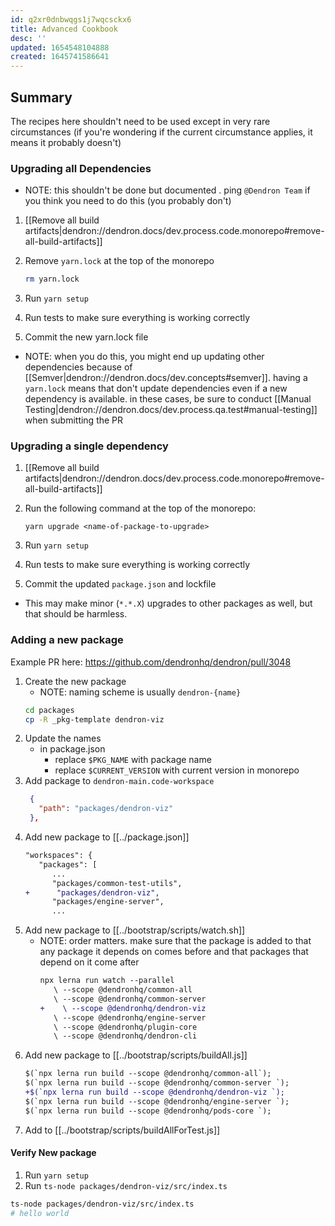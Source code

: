 ```yaml
---
id: q2xr0dnbwqgs1j7wqcsckx6
title: Advanced Cookbook
desc: ''
updated: 1654548104888
created: 1645741586641
---
```


## Summary

The recipes here shouldn't need to be used except in very rare circumstances (if you're wondering if the current circumstance applies, it means it probably doesn't)

### Upgrading all Dependencies

- NOTE: this shouldn't be done but documented . ping `@Dendron Team` if you think you need to do this (you probably don't)

1. [[Remove all build artifacts|dendron://dendron.docs/dev.process.code.monorepo#remove-all-build-artifacts]]
1. Remove `yarn.lock` at the top of the monorepo

   ```sh
   rm yarn.lock
   ```
1. Run `yarn setup`
1. Run tests to make sure everything is working correctly
1. Commit the new yarn.lock file

- NOTE: when you do this, you might end up updating other dependencies because of [[Semver|dendron://dendron.docs/dev.concepts#semver]]. having a `yarn.lock` means that don't update dependencies even if a new dependency is available. in these cases, be sure to conduct [[Manual Testing|dendron://dendron.docs/dev.process.qa.test#manual-testing]] when submitting the PR

### Upgrading a single dependency

1. [[Remove all build artifacts|dendron://dendron.docs/dev.process.code.monorepo#remove-all-build-artifacts]]
1. Run the following command at the top of the monorepo:
   
   ```
   yarn upgrade <name-of-package-to-upgrade>
   ```
1. Run `yarn setup`
1. Run tests to make sure everything is working correctly
1. Commit the updated `package.json` and lockfile

- This may make minor (`*.*.X`) upgrades to other packages as well, but that
  should be harmless.

### Adding a new package

Example PR here: https://github.com/dendronhq/dendron/pull/3048

1. Create the new package
   - NOTE: naming scheme is usually `dendron-{name}`
   ```sh
   cd packages
   cp -R _pkg-template dendron-viz
   ```
1. Update the names
   - in package.json
      - replace `$PKG_NAME` with package name
      - replace `$CURRENT_VERSION` with current version in monorepo
1. Add package to `dendron-main.code-workspace`
   ```json
    {
      "path": "packages/dendron-viz"
    },
   ```
1. Add new package to [[../package.json]]
   ```diff
   "workspaces": {
      "packages": [
         ...
         "packages/common-test-utils",
   +      "packages/dendron-viz",
         "packages/engine-server",
         ...
   ```
1. Add new package to [[../bootstrap/scripts/watch.sh]]
   - NOTE: order matters. make sure that the package is added to that any package it depends on comes before and that packages that depend on it come after 
      ```diff
      npx lerna run watch --parallel 
         \ --scope @dendronhq/common-all 
         \ --scope @dendronhq/common-server 
      +    \ --scope @dendronhq/dendron-viz
         \ --scope @dendronhq/engine-server 
         \ --scope @dendronhq/plugin-core 
         \ --scope @dendronhq/dendron-cli 
      ```
1. Add new package to [[../bootstrap/scripts/buildAll.js]]
   ```diff
   $(`npx lerna run build --scope @dendronhq/common-all`);
   $(`npx lerna run build --scope @dendronhq/common-server `);
   +$(`npx lerna run build --scope @dendronhq/dendron-viz `);
   $(`npx lerna run build --scope @dendronhq/engine-server `);
   $(`npx lerna run build --scope @dendronhq/pods-core `);
   ```
1. Add to [[../bootstrap/scripts/buildAllForTest.js]]

#### Verify New package
1. Run `yarn setup`
1. Run `ts-node packages/dendron-viz/src/index.ts`
```sh
ts-node packages/dendron-viz/src/index.ts
# hello world
```

